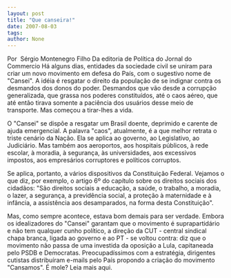 ```yaml
---
layout: post
title: "Que canseira!"
date: 2007-08-03
tags: 
author: None
---
```

Por&nbsp; S&eacute;rgio Montenegro Filho
Da editoria de Pol&iacute;tica do Jornal do Commercio
H&aacute; alguns dias, entidades da sociedade civil se uniram para criar um novo movimento em defesa do Pa&iacute;s, com o sugestivo nome de &quot;Cansei&quot;. A id&eacute;ia &eacute; resgatar o direito da popula&ccedil;&atilde;o de se indignar contra os desmandos dos donos do poder. Desmandos que v&atilde;o desde a corrup&ccedil;&atilde;o generalizada, que grassa nos poderes constitu&iacute;dos, at&eacute; o caos a&eacute;reo, que at&eacute; ent&atilde;o tirava somente a paci&ecirc;ncia dos usu&aacute;rios desse meio de transporte. Mas come&ccedil;ou a tirar-lhes a vida. 

O &quot;Cansei&quot; se disp&otilde;e a resgatar um Brasil doente, deprimido e carente de ajuda emergencial. A palavra &quot;caos&quot;, atualmente, &eacute; a que melhor retrata o triste cen&aacute;rio da Na&ccedil;&atilde;o. Ela se aplica ao governo, ao Legislativo, ao Judici&aacute;rio. Mas tamb&eacute;m aos aeroportos, aos hospitais p&uacute;blicos,&nbsp;&agrave; rede escolar, &agrave; moradia, &agrave; seguran&ccedil;a, &agrave;s universidades, aos excessivos impostos, aos empres&aacute;rios corruptores e pol&iacute;ticos corruptos. 

Se aplica, portanto, a v&aacute;rios dispositivos da Constitui&ccedil;&atilde;o Federal. Vejamos o que diz, por exemplo, o artigo 6&ordm; do cap&iacute;tulo sobre os direitos sociais dos cidad&atilde;os: &quot;S&atilde;o direitos sociais a educa&ccedil;&atilde;o, a sa&uacute;de, o trabalho, a moradia, o lazer, a seguran&ccedil;a, a previd&ecirc;ncia social, a prote&ccedil;&atilde;o &agrave; maternidade e &agrave; inf&acirc;ncia, a assist&ecirc;ncia aos desamparados, na forma desta Constitui&ccedil;&atilde;o&quot;. 

Mas, como sempre acontece, estava bom demais para ser verdade. Embora os idealizadores do &quot;Cansei&quot; garantam que o movimento &eacute; suprapartid&aacute;rio e n&atilde;o tem qualquer cunho pol&iacute;tico, a dire&ccedil;&atilde;o da CUT - central sindical chapa branca, ligada ao governo e ao PT - se voltou contra: diz que o movimento n&atilde;o passa de uma investida da oposi&ccedil;&atilde;o a Lula, capitaneada pelo PSDB e Democratas. Preocupad&iacute;ssimos com a estrat&eacute;gia, dirigentes cutistas distribu&iacute;ram e-mails pelo Pa&iacute;s propondo a cria&ccedil;&atilde;o do movimento &quot;Cansamos&quot;. &Eacute; mole? 
Leia mais aqui. 